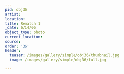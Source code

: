 ```yaml
---
pid: obj36
artist:
location:
title: Rematch 1
_date: 6/14/06
object_type: photo
current_location:
source:
order: '36'
header:
  teaser: /images/gallery/simple/obj36/thumbnail.jpg
  image: /images/gallery/simple/obj36/full.jpg

---
```

